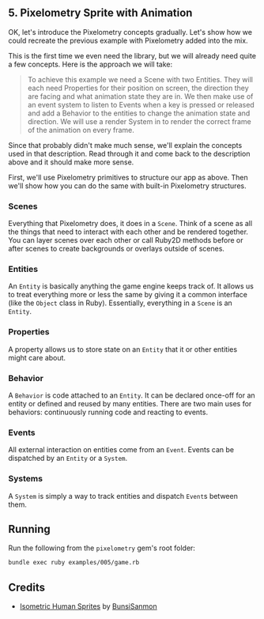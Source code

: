 ## 5. Pixelometry Sprite with Animation

OK, let's introduce the Pixelometry concepts gradually. Let's show how we could
recreate the previous example with Pixelometry added into the mix.

This is the first time we even need the library, but we will already need quite
a few concepts. Here is the approach we will take:

> To achieve this example we need a Scene with two Entities. They will each
> need Properties for their position on screen, the direction they are facing
> and what animation state they are in. We then make use of an event system
> to listen to Events when a key is pressed or released and add a Behavior to
> the entities to change the animation state and direction. We will use a
> render System in to render the correct frame of the animation on every frame.

Since that probably didn't make much sense, we'll explain the concepts used in
that description. Read through it and come back to the description above and it
should make more sense.

First, we'll use Pixelometry primitives to structure our app as above. Then
we'll show how you can do the same with built-in Pixelometry structures.

### Scenes

Everything that Pixelometry does, it does in a `Scene`. Think of a scene as all
the things that need to interact with each other and be rendered together. You
can layer scenes over each other or call Ruby2D methods before or after scenes
to create backgrounds or overlays outside of scenes.

### Entities

An `Entity` is basically anything the game engine keeps track of. It allows us
to treat everything more or less the same by giving it a common interface
(like the `Object` class in Ruby). Essentially, everything in a `Scene` is an
`Entity`.

### Properties

A property allows us to store state on an `Entity` that it or other entities
might care about.

### Behavior

A `Behavior` is code attached to an `Entity`. It can be declared once-off for
an entity or defined and reused by many entities. There are two main uses for
behaviors: continuously running code and reacting to events.

### Events

All external interaction on entities come from an `Event`. Events can be
dispatched by an `Entity` or a `System`.

### Systems

A `System` is simply a way to track entities and dispatch `Event`s between
them.

## Running

Run the following from the `pixelometry` gem's root folder:

```sh
bundle exec ruby examples/005/game.rb
```

## Credits

- [Isometric Human Sprites](https://bunsisanmon.itch.io/isometric-human-sprites) by [BunsiSanmon](https://bunsisanmon.itch.io/)
